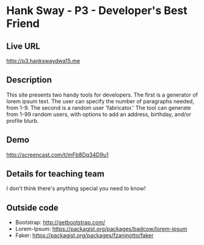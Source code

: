 # Hank Sway - P3 - Developer's Best Friend

## Live URL
<http://p3.hankswaydwa15.me>

## Description
This site presents two handy tools for developers. The first is a generator of lorem ipsum text. The user can specify the number of paragraphs needed, from 1-9. The second is a random user 'fabricator.' The tool can generate from 1-99 random users, with options to add an address, birthday, and/or profile blurb.

## Demo
<http://screencast.com/t/mFb8Dq34D9u1>

## Details for teaching team
I don't think there's anything special you need to know!

## Outside code
* Bootstrap: <http://getbootstrap.com/>
* Lorem-Ipsum: <https://packagist.org/packages/badcow/lorem-ipsum>
* Faker: <https://packagist.org/packages/fzaninotto/faker>